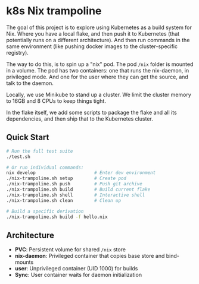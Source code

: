 # k8s Nix trampoline

The goal of this project is to explore using Kubernetes as a build system for
Nix. Where you have a local flake, and then push it to Kubernetes (that
potentially runs on a different architecture). And then run commands in the
same environment (like pushing docker images to the cluster-specific registry).

The way to do this, is to spin up a "nix" pod. The pod `/nix` folder is mounted
in a volume. The pod has two containers: one that runs the nix-daemon, in
privileged mode. And one for the user where they can get the source, and talk
to the daemon.

Locally, we use Minikube to stand up a cluster. We limit the cluster memory to
16GB and 8 CPUs to keep things tight.

In the flake itself, we add some scripts to package the flake and all its
dependencies, and then ship that to the Kubernetes cluster.

## Quick Start

```bash
# Run the full test suite
./test.sh

# Or run individual commands:
nix develop                      # Enter dev environment  
./nix-trampoline.sh setup        # Create pod
./nix-trampoline.sh push         # Push git archive
./nix-trampoline.sh build        # Build current flake
./nix-trampoline.sh shell        # Interactive shell
./nix-trampoline.sh clean        # Clean up

# Build a specific derivation
./nix-trampoline.sh build -f hello.nix
```

## Architecture

- **PVC**: Persistent volume for shared `/nix` store
- **nix-daemon**: Privileged container that copies base store and bind-mounts
- **user**: Unprivileged container (UID 1000) for builds
- **Sync**: User container waits for daemon initialization


